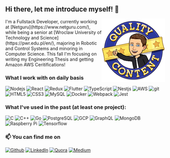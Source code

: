 ## Hi there, let me introduce myself! 👋

<img src="https://github.com/krokowski0x/krokowski0x/raw/badges-poc/img/quality_content.jpg" align="right" height="200" />
I'm a Fullstack Developer, currently working at [Netguru](https://www.netguru.com/), while being a senior at [Wroclaw University of Technology and Science](https://pwr.edu.pl/en/), majoring in Robotic and Control Systems and minoring in Computer Science. This fall I'm focusing on writing my Engineering Thesis and getting Amazon AWS Ceritifications!

### What I work with on daily basis
<p>
  <img alt="Nodejs" src="https://img.shields.io/badge/-Node.js-43853d?style=flat-square&logo=Node.js&logoColor=white" />
  <img alt="React" src="https://img.shields.io/badge/-React-45b8d8?style=flat-square&logo=react&logoColor=white" />
  <img alt="Redux" src="https://img.shields.io/badge/-Redux-764ABC?style=flat-square&logo=redux&logoColor=white" />
  <img alt="Flutter" src="https://img.shields.io/badge/-Flutter-02569B?style=flat-square&logo=flutter&logoColor=white" />
  <img alt="TypeScript" src="https://img.shields.io/badge/-TypeScript-007ACC?style=flat-square&logo=typescript&logoColor=white" />
  <img alt="Nestjs" src="https://img.shields.io/badge/-Nest.js-ea2845?style=flat-square&logo=nestjs&logoColor=white" />
  <img alt="AWS" src="https://img.shields.io/badge/AWS-232F3E?style=flat-square&logo=amazon-aws" />
  <img alt="git" src="https://img.shields.io/badge/-git-F05032?style=flat-square&logo=git&logoColor=white" />
  <img alt="HTML5" src="https://img.shields.io/badge/-HTML5-E34F26?style=flat-square&logo=html5&logoColor=white" />
  <img alt="CSS3" src="https://img.shields.io/badge/-CSS3-1572B6?style=flat-square&logo=css3&logoColor=white" />
  <img alt="MySQL" src="https://img.shields.io/badge/-MySQL-black?style=flat-square&logo=mysql" />
  <img alt="Docker" src="https://img.shields.io/badge/-Docker-46a2f1?style=flat-square&logo=docker&logoColor=white" />
  <img alt="Webpack" src="https://img.shields.io/badge/-Webpack-8DD6F9?style=flat-square&logo=webpack&logoColor=white" /> 
  <img alt="Jest" src="https://img.shields.io/badge/-Jest-C21325?style=flat-square&logo=jest&logoColor=white" />
</p>

### What I've used in the past (at least one project):
<p>
  <img alt="C" src="https://img.shields.io/badge/-C-A8B9CC?style=flat-square&logo=c&logoColor=white" />
  <img alt="C++" src="https://img.shields.io/badge/-C++-8DD6F9?style=flat-square&logo=c++&logoColor=white" /> 
  <img alt="Go" src="https://img.shields.io/badge/-Go-2c3e50?style=flat-square&logo=go&logoColor=white" />
  <img alt="PostgreSQL" src="https://img.shields.io/badge/-PostgreSQL-336791?style=flat-square&logo=postgresql" />
  <img alt="GCP" src="https://img.shields.io/badge/-GCP-1a73e8?style=flat-square&logo=google-cloud&logoColor=white" />
  <img alt="GraphQL" src="https://img.shields.io/badge/-GraphQL-E10098?style=flat-square&logo=graphql&logoColor=white" />
  <img alt="MongoDB" src="https://img.shields.io/badge/-MongoDB-13aa52?style=flat-square&logo=mongodb&logoColor=white" />
  <img alt="Raspberry Pi" src="https://img.shields.io/badge/-Raspberry%20Pi-C51A4A?style=flat-square&logo=Raspberry-Pi" />
  <img alt="Tensorflow" src="https://img.shields.io/badge/-Tensorflow-FF6F00?style=flat-square&logo=tensorflow&logoColor=white" />
</p>

### 📫 You can find me on
  <a href="https://github.com/krokowski0x" target="_blank"><img alt="Github" src="https://img.shields.io/badge/GitHub-%2312100E.svg?&style=for-the-badge&logo=Github&logoColor=white" /></a>
  <a href="https://www.linkedin.com/in/krokowski0x" target="_blank"><img alt="LinkedIn" src="https://img.shields.io/badge/linkedin-%230077B5.svg?&style=for-the-badge&logo=linkedin&logoColor=white" /></a>
    <a href="hhttps://www.quora.com/profile/Rafa%C5%82-Kr%C3%B3kowski-1" target="_blank"><img alt="Quora" src="https://img.shields.io/badge/quora-%23B92B27.svg?&style=for-the-badge&logo=quora&logoColor=white" /></a>
  <a href="https://medium.com/@krokowski.dx" target="_blank"><img alt="Medium" src="https://img.shields.io/badge/medium-%2312100E.svg?&style=for-the-badge&logo=medium&logoColor=white" /></a>
